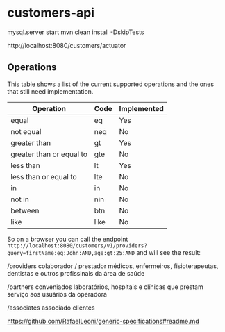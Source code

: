 # customers-api
mysql.server start
mvn clean install -DskipTests

http://localhost:8080/customers/actuator

## Operations
This table shows a list of the current supported operations and the ones that still need implementation.

| Operation				   | Code | Implemented |
| ------------------------ | ---- | ----------- |
| equal 				   | eq   |	Yes      	|
| not equal 			   | neq  |	No			|
| greater than 			   | gt	  |	Yes 		|
| greater than or equal to | gte  |	No 			|
| less than 			   | lt	  |	Yes 		|
| less than or equal to	   | lte  |	No 			|
| in 					   | in   |	No 			|
| not in 				   | nin  |	No 			|
| between 				   | btn  |	No 			|
| like 					   | like |	No	 		|

So on a browser you can call the endpoint `http://localhost:8080/customers/v1/providers?query=firstName:eq:John:AND,age:gt:25:AND` and will see the result:


/providers 
    colaborador / prestador
    médicos, enfermeiros, fisioterapeutas, dentistas e outros profissinais da área de saúde

/partners 
    conveniados
    laboratórios, hospitais e clínicas que prestam serviço aos usuários da operadora
          
/associates 
    associado
    clientes

https://github.com/RafaelLeoni/generic-specifications#readme.md